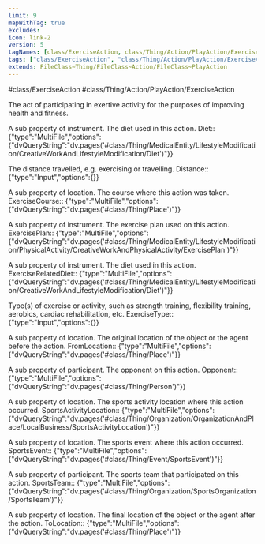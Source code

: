```yaml
---
limit: 9
mapWithTag: true
excludes:
icon: link-2
version: 5
tagNames: [class/ExerciseAction, class/Thing/Action/PlayAction/ExerciseAction, schema-org/ExerciseAction]
tags: ["class/ExerciseAction", "class/Thing/Action/PlayAction/ExerciseAction"]
extends: FileClass~Thing/FileClass~Action/FileClass~PlayAction
---
```


#class/ExerciseAction
#class/Thing/Action/PlayAction/ExerciseAction


The act of participating in exertive activity for the purposes of improving health and fitness.


A sub property of instrument. The diet used in this action.
Diet:: {"type":"MultiFile","options":{"dvQueryString":"dv.pages('#class/Thing/MedicalEntity/LifestyleModification/CreativeWorkAndLifestyleModification/Diet')"}}

The distance travelled, e.g. exercising or travelling.
Distance:: {"type":"Input","options":{}}

A sub property of location. The course where this action was taken.
ExerciseCourse:: {"type":"MultiFile","options":{"dvQueryString":"dv.pages('#class/Thing/Place')"}}

A sub property of instrument. The exercise plan used on this action.
ExercisePlan:: {"type":"MultiFile","options":{"dvQueryString":"dv.pages('#class/Thing/MedicalEntity/LifestyleModification/PhysicalActivity/CreativeWorkAndPhysicalActivity/ExercisePlan')"}}

A sub property of instrument. The diet used in this action.
ExerciseRelatedDiet:: {"type":"MultiFile","options":{"dvQueryString":"dv.pages('#class/Thing/MedicalEntity/LifestyleModification/CreativeWorkAndLifestyleModification/Diet')"}}

Type(s) of exercise or activity, such as strength training, flexibility training, aerobics, cardiac rehabilitation, etc.
ExerciseType:: {"type":"Input","options":{}}

A sub property of location. The original location of the object or the agent before the action.
FromLocation:: {"type":"MultiFile","options":{"dvQueryString":"dv.pages('#class/Thing/Place')"}}

A sub property of participant. The opponent on this action.
Opponent:: {"type":"MultiFile","options":{"dvQueryString":"dv.pages('#class/Thing/Person')"}}

A sub property of location. The sports activity location where this action occurred.
SportsActivityLocation:: {"type":"MultiFile","options":{"dvQueryString":"dv.pages('#class/Thing/Organization/OrganizationAndPlace/LocalBusiness/SportsActivityLocation')"}}

A sub property of location. The sports event where this action occurred.
SportsEvent:: {"type":"MultiFile","options":{"dvQueryString":"dv.pages('#class/Thing/Event/SportsEvent')"}}

A sub property of participant. The sports team that participated on this action.
SportsTeam:: {"type":"MultiFile","options":{"dvQueryString":"dv.pages('#class/Thing/Organization/SportsOrganization/SportsTeam')"}}

A sub property of location. The final location of the object or the agent after the action.
ToLocation:: {"type":"MultiFile","options":{"dvQueryString":"dv.pages('#class/Thing/Place')"}}
